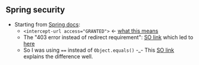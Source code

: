 ## Spring security

- Starting from [Spring docs](http://docs.spring.io/spring-security/site/docs/3.1.x/reference/ns-config.html):
  - `<intercept-url access="GRANTED">` <- [what this means](http://docs.spring.io/spring-security/site/docs/3.1.x/reference/ns-config.html)
  - The "403 error instead of redirect requirement": [SO link](http://stackoverflow.com/questions/4269686/spring-security-need-403-error-not-redirect) which led to [here](https://distigme.wordpress.com/2012/11/01/ajax-and-spring-security-form-based-login/)
  - So I was using `==` instead of `Object.equals()` -_- This [SO link](http://stackoverflow.com/questions/513832/how-do-i-compare-strings-in-java) explains the difference well.
